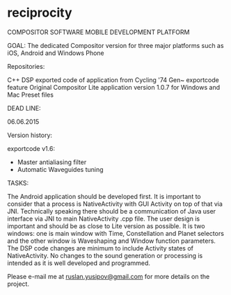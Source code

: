 reciprocity
===========

COMPOSITOR SOFTWARE MOBILE DEVELOPMENT PLATFORM

GOAL: The dedicated Compositor version for three major platforms such as iOS, Android and Windows Phone

Repositories: 

C++ DSP exported code of application from Cycling '74 Gen~ exportcode feature
Original Compositor Lite application version 1.0.7 for Windows and Mac
Preset files

DEAD LINE:

06.06.2015

Version history:

exportcode v1.6:

- Master antialiasing filter
- Automatic Waveguides tuning

TASKS:

The Android application should be developed first. It is important to consider that a process is NativeActivity with GUI Activity on top of that via JNI.
Technically speaking there should be a communication of Java user interface via JNI to main NativeActivity .cpp file. The user design is important and should be as close to Lite version as possible.
It is two windows: one is main window with Time, Constellation and Planet selectors and the other window is Waveshaping and Window function parameters.
The DSP code changes are minimum to include Activity states of NativeActivity. No changes to the sound generation or processing is intended as it is well developed and programmed.

Please e-mail me at ruslan.yusipov@gmail.com for more details on the project.
